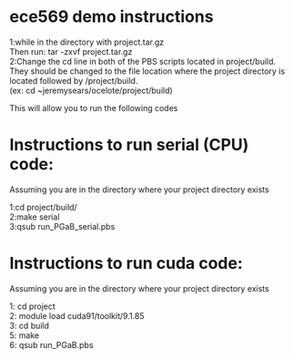 # ece569 demo instructions

1:while in the directory with project.tar.gz  
  Then run: tar -zxvf project.tar.gz  
2:Change the cd line in both of the PBS scripts located in project/build. They should be changed to the file location where the project directory is located followed by /project/build.  
(ex: cd ~jeremysears/ocelote/project/build)    

This will allow you to run the following codes  

# Instructions to run serial (CPU) code:
Assuming you are in the directory where your project directory exists   
  
1:cd project/build/  
2:make serial  
3:qsub run_PGaB_serial.pbs  


# Instructions to run cuda code:
Assuming you are in the directory where your project directory exists   
  
1: cd project  
2: module load cuda91/toolkit/9.1.85   
3: cd build   
5: make  
6: qsub run_PGaB.pbs  
